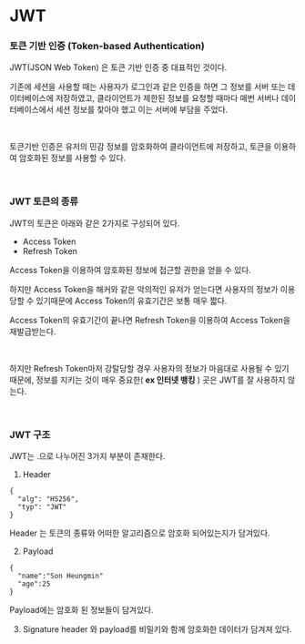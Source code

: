 # JWT

### 토큰 기반 인증 (Token-based Authentication)

JWT(JSON Web Token) 은 토큰 기반 인증 중 대표적인 것이다.
<br>

기존에 세션을 사용할 때는 사용자가 로그인과 같은 인증을 하면 그 정보를 서버 또는 데이터베이스에 저장하였고,
클라이언트가 제한된 정보를 요청할 때마다 매번 서버나 데이터베이스에서 세션 정보를 찾아야 했고 이는 서버에 부담을 주었다.

<br>

토큰기반 인증은 유저의 민감 정보를 암호화하여 클라이언트에 저장하고, 토큰을 이용하여 암호화된 정보를 사용할 수 있다.

<br>

### JWT 토큰의 종류

JWT의 토큰은 아래와 같은 2가지로 구성되어 있다.

* Access Token
* Refresh Token

Access Token을 이용하여 암호화된 정보에 접근할 권한을 얻을 수 있다. <br>

하지만 Access Token을 해커와 같은 악의적인 유저가 얻는다면 사용자의 정보가 이용당할 수 있기때문에 Access Token의 유효기간은 보통 매우 짧다. <br>

Access Token의 유효기간이 끝나면 Refresh Token을 이용하여 Access Token을 재발급받는다.

<br>

하지만 Refresh Token마저 강탈당할 경우 사용자의 정보가 마음대로 사용될 수 있기때문에,
정보를 지키는 것이 매우 중요한( __ex 인터넷 뱅킹__ ) 곳은 JWT를 잘 사용하지 않는다.

<br>

### JWT 구조

JWT는 .으로 나누어진 3가지 부분이 존재한다. <br>

1. Header
```
{
  "alg": "HS256",
  "typ": "JWT"
}
```
Header 는 토큰의 종류와 어떠한 알고리즘으로 암호화 되어있는지가 담겨있다. <br>

2. Payload
```
{
  "name":"Son Heungmin"
  "age":25
}
```
Payload에는 암호화 된 정보들이 담겨있다. <br>

3. Signature
header 와 payload를 비밀키와 함께 암호화한 데이터가 담겨져 있다.



